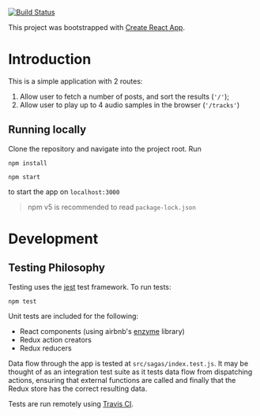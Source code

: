 [![Build Status](https://travis-ci.org/thchia/browser-audio.svg?branch=master)](https://travis-ci.org/thchia/browser-audio)

This project was bootstrapped with [Create React App](https://github.com/facebookincubator/create-react-app).

# Introduction

This is a simple application with 2 routes:

1. Allow user to fetch a number of posts, and sort the results (`'/'`);
2. Allow user to play up to 4 audio samples in the browser (`'/tracks'`)

## Running locally

Clone the repository and navigate into the project root. Run

```
npm install

npm start
```

to start the app on `localhost:3000`

> npm v5 is recommended to read `package-lock.json`

# Development

## Testing Philosophy

Testing uses the [jest](https://facebook.github.io/jest/) test framework. To run tests:

`npm test`

Unit tests are included for the following:

* React components (using airbnb's [enzyme](https://github.com/airbnb/enzyme) library)
* Redux action creators
* Redux reducers

Data flow through the app is tested at `src/sagas/index.test.js`. It may be thought of as an integration test suite as it tests data flow from dispatching actions, ensuring that external functions are called and finally that the Redux store has the correct resulting data.

Tests are run remotely using [Travis CI](https://travis-ci.org/).
